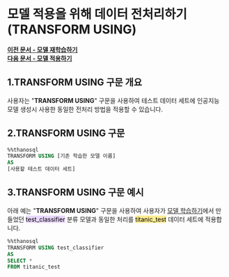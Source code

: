 # __모델 적용을 위해 데이터 전처리하기 (TRANSFORM USING)__

**[이전 문서 - 모델 재학습하기](/how-to_guides/modelling/FIT_MODEL_SYNTAX/)**  
**[다음 문서 - 모델 적용하기](/how-to_guides/modelling/PREDICT_MODEL_SYNTAX/)**

## __1.TRANSFORM USING 구문 개요__

사용자는 "__TRANSFORM USING__" 구문을 사용하여 테스트 데이터 세트에 인공지능 모델 생성시 사용한 동일한 전처리 방법을 적용할 수 있습니다. 

## __2.TRANSFORM USING 구문__ 
```sql
%%thanosql
TRANSFORM USING [기존 학습한 모델 이름]
AS
[사용할 테스트 데이터 세트]
```

## __3.TRANSFORM USING 구문 예시__ 
아래 예는 "__TRANSFORM USING__" 구문을 사용하여 사용자가 [모델 학습하기]()에서 만들었던 <mark style="background-color:#E9D7FD ">test_classifier</mark> 분류 모델과 동일한 처리를  <mark style="background-color:#FFEC92 ">titanic_test</mark> 데이터 세트에 적용합니다.

```sql
%%thanosql
TRANSFORM USING test_classifier 
AS 
SELECT * 
FROM titanic_test 
```
